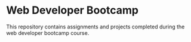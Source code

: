 # Web Developer Bootcamp
This repository contains assignments and projects completed during the web developer bootcamp course.
